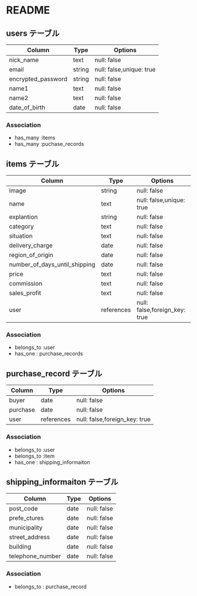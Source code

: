 # README

## users テーブル
|Column|Type|Options|
|------|----|-------|
| nick_name              | text | null: false|
| email                  | string | null: false,unique: true|
| encrypted_password     | string | null: false |
| name1                  | text   | null: false |
| name2                  | text   | null: false |
| date_of_birth          | date   | null: false |

### Association

- has_many :items
- has_many :puchase_records


## items テーブル
|Column|Type|Options|
|------|----|-------|
| image                               | string | null: false|
| name                                | text | null: false,unique: true|
| explantion                          | string | null: false |
| category                            | text   | null: false |
| situation                           | text   | null: false |
| delivery_charge                     | date   | null: false |
| region_of_origin                    | date   | null: false |
| number_of_days_until_shipping       | date   | null: false |
| price                               | text   | null: false |
| commission                          | text   | null: false |
| sales_profit                        | text   | null: false |
| user                            | references | null: false,foreign_key: true|

### Association

- belongs_to :user
- has_one : purchase_records

## purchase_record テーブル
|Column|Type|Options|
|------|----|-------|
| buyer                          | date   | null: false |
| purchase                        | date   | null: false |
| user                            | references | null: false,foreign_key: true|

### Association

-  belongs_to :user
-  belongs_to :item
-  has_one : shipping_informaiton

## shipping_informaiton テーブル
|Column|Type|Options|
|------|----|-------|
| post_code                   | date   | null: false |
| prefe_ctures                | date   | null: false |
| municipality                | date   | null: false |
| street_address              | date   | null: false |
| building                    | date   | null: false |
| telephone_number            | date   | null: false |

### Association

-  belongs_to : purchase_record